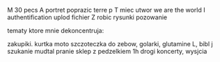 
M
30 pecs
A
portret poprazic terre p
T
miec utwor we are the world
I
authentification
uplod fichier
Z
robic rysunki pozowanie

tematy ktore mnie dekoncentruja:

zakupiki. 
    kurtka moto
    szczoteczka do zebow, golarki, glutamine L, 
bibl j szukanie mudtal
pranie
sklep z pedzelkiem 1h drogi
koncerty, wysjcia


